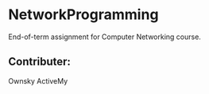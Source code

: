 # NetworkProgramming
End-of-term assignment for Computer Networking course.

## Contributer:
Ownsky
ActiveMy
